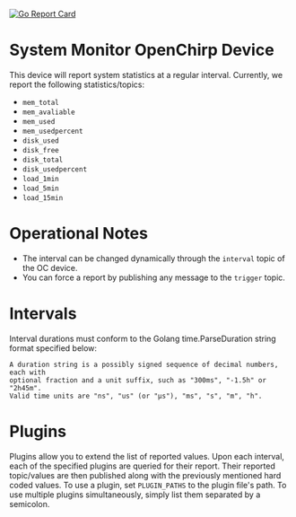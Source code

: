[![Go Report Card](https://goreportcard.com/badge/github.com/openchirp/sysmonitor-device)](https://goreportcard.com/report/github.com/openchirp/sysmonitor-device)
# System Monitor OpenChirp Device
This device will report system statistics at a regular interval.
Currently, we report the following statistics/topics:
* `mem_total`
* `mem_avaliable`
* `mem_used`
* `mem_usedpercent`
* `disk_used`
* `disk_free`
* `disk_total`
* `disk_usedpercent`
* `load_1min`
* `load_5min`
* `load_15min`

# Operational Notes
* The interval can be changed dynamically through the `interval` topic of the
OC device.
* You can force a report by publishing any message to the `trigger` topic.

# Intervals
Interval durations must conform to the Golang time.ParseDuration string format
specified below:
```
A duration string is a possibly signed sequence of decimal numbers, each with
optional fraction and a unit suffix, such as "300ms", "-1.5h" or "2h45m".
Valid time units are "ns", "us" (or "µs"), "ms", "s", "m", "h".
```

# Plugins
Plugins allow you to extend the list of reported values. Upon each interval,
each of the specified plugins are queried for their report.
Their reported topic/values are then published along with the previously
mentioned hard coded values.
To use a plugin, set `PLUGIN_PATHS` to the plugin file's path. To use multiple
plugins simultaneously, simply list them separated by a semicolon.
